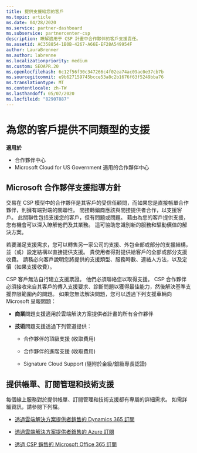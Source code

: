 ```yaml
---
title: 提供支援給您的客戶
ms.topic: article
ms.date: 04/28/2020
ms.service: partner-dashboard
ms.subservice: partnercenter-csp
description: 瞭解適用于 CSP 計畫中合作夥伴的客戶支援責任。
ms.assetid: AC358854-1B0B-4267-A66E-EF28A549954F
author: LauraBrenner
ms.author: labrenne
ms.localizationpriority: medium
ms.custom: SEOAPR.20
ms.openlocfilehash: 6c12f56f30c347266c4f02ea74ac09ac0e37cb7b
ms.sourcegitcommit: e9b627159745bcce53a8c2b1676f63f5249bba76
ms.translationtype: MT
ms.contentlocale: zh-TW
ms.lasthandoff: 05/07/2020
ms.locfileid: "82907887"
---
```

# <a name="providing-different-types-of-support-to-your-customers"></a>為您的客戶提供不同類型的支援

**適用於**

-  合作夥伴中心
-  Microsoft Cloud for US Government 適用的合作夥伴中心


## <a name="microsoft-partner-support-guidance"></a>Microsoft 合作夥伴支援指導方針

交易在 CSP 模型中的合作夥伴是其客戶的受信任顧問，而如果您是直接帳單合作夥伴，則擁有端對端的關聯性。 間接轉銷商應該與間接提供者合作，以支援客戶。 此關聯性包括支援您的客戶，但有問題或問題。 藉由為您的客戶提供支援，您有機會可以深入瞭解他們及其業務。 這可協助您識別新的服務和驅動價值的解決方案。

若要滿足支援需求，您可以轉售另一家公司的支援、外包全部或部分的支援結構，並（或）設定結構以直接提供支援。 貴使用者得對提供給客戶的全部或部分支援收費。 請務必向客戶說明您將提供的支援類型、服務時數、連絡人方法，以及定價（如果支援收費）。

CSP 客戶無法自行建立支援票證。 他們必須聯絡您以取得支援。 CSP 合作夥伴必須接收來自其客戶的傳入支援要求、診斷問題以獲得最佳能力，然後解決基準支援界限範圍內的問題。 如果您無法解決問題，您可以透過下列支援車輛向 Microsoft 呈報問題：

- **商業**問題支援適用於雲端解決方案提供者計畫的所有合作夥伴

- **技術**問題支援透過下列管道提供：

    - 合作夥伴的頂級支援 (收取費用)

    - 合作夥伴的進階支援 (收取費用)

    - Signature Cloud Support (隨附於金級/銀級專長認證)

## <a name="providing-billing-subscription-management-and-technical-support"></a>提供帳單、訂閱管理和技術支援 

每個線上服務對於提供帳單、訂閱管理和技術支援都有專屬的詳細需求。 如需詳細資訊，請參閱下列檔。

- [透過雲端解決方案提供者銷售的 Dynamics 365 訂閱](https://www.microsoftpartnercommunity.com/t5/CSP/Microsoft-Partner-Support-Guidance/m-p/5262#M30)

- [透過雲端解決方案提供者銷售的 Azure 訂閱](https://www.microsoftpartnercommunity.com/t5/CSP/Microsoft-Partner-Support-Guidance/m-p/5263#M31)

- [透過 CSP 銷售的 Microsoft Office 365 訂閱](https://www.microsoftpartnercommunity.com/t5/CSP/Microsoft-Partner-Support-Guidance/m-p/5264#M32)



 

 



